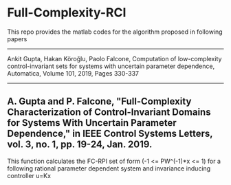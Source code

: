 # Full-Complexity-RCI
This repo provides the matlab codes for the algorithm proposed in following papers

-----------------------------------------------------------------------------------
Ankit Gupta, Hakan Köroğlu, Paolo Falcone, Computation of low-complexity 
control-invariant sets for systems with uncertain parameter dependence, Automatica,
Volume 101, 2019, Pages 330-337

-----------------------------------------------------------------------------------
A. Gupta and P. Falcone, "Full-Complexity Characterization of Control-Invariant
Domains for Systems With Uncertain Parameter Dependence," in IEEE Control Systems
Letters, vol. 3, no. 1, pp. 19-24, Jan. 2019.
-----------------------------------------------------------------------------------

This function calculates the FC-RPI set of form (-1 <= PW^(-1)*x <= 1) for a following
rational parameter dependent system and invariance inducing controller u=Kx

